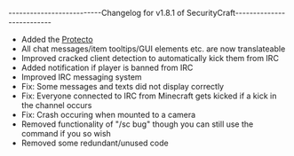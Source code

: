 --------------------------Changelog for v1.8.1 of SecurityCraft--------------------------

- Added the [Protecto](http://megaman.wikia.com/wiki/Protecto)
- All chat messages/item tooltips/GUI elements etc. are now translateable
- Improved cracked client detection to automatically kick them from IRC
- Added notification if player is banned from IRC
- Improved IRC messaging system
- Fix: Some messages and texts did not display correctly
- Fix: Everyone connected to IRC from Minecraft gets kicked if a kick in the channel occurs
- Fix: Crash occuring when mounted to a camera
- Removed functionality of "/sc bug" though you can still use the command if you so wish 
- Removed some redundant/unused code